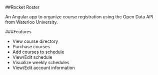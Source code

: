 ##Rocket Roster

An Angular app to organize course registration using the Open Data API from Waterloo University.

###Features

* View course directory
* Purchase courses
* Add courses to schedule
* View/Edit schedule
* Visualize weekly schedules
* View/Edit account information
